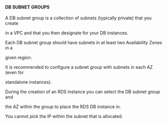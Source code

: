 #### DB SUBNET GROUPS


A DB subnet group is a collection of subnets (typically private) that you create

in a VPC and that you then designate for your DB instances.


Each DB subnet group should have subnets in at least two Availability Zones in a

given region.


It is recommended to configure a subnet group with subnets in each AZ (even for

standalone instances).


During the creation of an RDS instance you can select the DB subnet group and

the AZ within the group to place the RDS DB instance in.


You cannot pick the IP within the subnet that is allocated.

